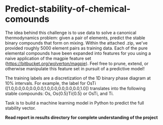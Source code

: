 # Predict-stability-of-chemical-comounds

The idea behind this challenge is to use data to solve a canonical thermodynamics problem: given a pair of elements, predict the stable binary compounds that form on mixing. Within the attached .zip, we've provided roughly 5000 element pairs as training data. Each of the pure elemental compounds have been expanded into features for you using a naive application of the magpie feature set (https://bitbucket.org/wolverton/magpie). Feel free to prune, extend, or otherwise manipulate this feature set in pursuit of a predictive model!

The training labels are a discretization of the 1D binary phase diagram at 10% intervals. For example, the label for OsTi ([1.0,0.0,0.0,0.0,0.0,1.0,0.0,0.0,0.0,0.0,1.0]) translates into the following stable compounds:  Os, Os{0.5}Ti{0.5} or OsTi, and Ti. 

Task is to build a machine learning model in Python to predict the full stability vector.  


**Read report in results directory for complete understanding of the project**

